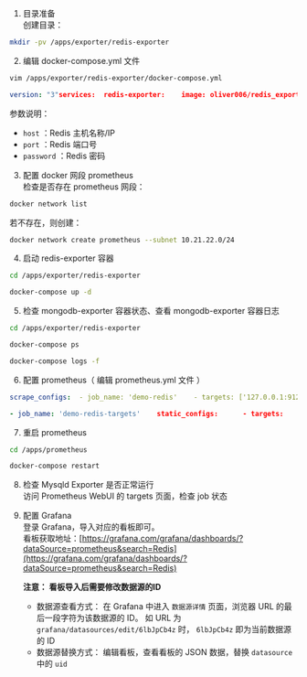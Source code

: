 

1. 目录准备  
    创建目录：

```sh
mkdir -pv /apps/exporter/redis-exporter
```

2. 编辑 docker-compose.yml 文件

```sh
vim /apps/exporter/redis-exporter/docker-compose.yml
```

```yaml
version: "3"services:  redis-exporter:    image: oliver006/redis_exporter:v1.44.0    container_name: prometheus-redis-exporter    restart: always    ports:      - 9121:9121    command:      - '-redis.addr=host:port'      - '-redis.password=password'networks:  default:    external:      name: prometheus
```

参数说明：

- `host` ：Redis 主机名称/IP
- `port` ：Redis 端口号
- `password` ：Redis 密码

3. 配置 docker 网段 prometheus  
    检查是否存在 prometheus 网段：

```sh
docker network list
```

若不存在，则创建：

```sh
docker network create prometheus --subnet 10.21.22.0/24
```

4. 启动 redis-exporter 容器

```sh
cd /apps/exporter/redis-exporter
```

```sh
docker-compose up -d
```

5. 检查 mongodb-exporter 容器状态、查看 mongodb-exporter 容器日志

```sh
cd /apps/exporter/redis-exporter
```

```sh
docker-compose ps
```

```sh
docker-compose logs -f
```

6. 配置 prometheus（ 编辑 prometheus.yml 文件 ）

```yaml
scrape_configs:  - job_name: 'demo-redis'    - targets: ['127.0.0.1:9121']
```

```yaml
- job_name: 'demo-redis-targets'    static_configs:      - targets:        - redis://127.0.0.1:6379    metrics_path: /scrape    relabel_configs:      - source_labels: [__address__]        target_label: __param_target      - source_labels: [__param_target]        target_label: instance      - target_label: __address__        replacement: 127.0.0.1:9121
```

7. 重启 prometheus

```sh
cd /apps/prometheus
```

```sh
docker-compose restart
```

8. 检查 Mysqld Exporter 是否正常运行  
    访问 Prometheus WebUI 的 targets 页面，检查 job 状态
    
9. 配置 Grafana  
    登录 Grafana，导入对应的看板即可。  
    看板获取地址：[https://grafana.com/grafana/dashboards/?dataSource=prometheus&search=Redis](https://grafana.com/grafana/dashboards/?dataSource=prometheus&search=Redis)
    
    **注意： 看板导入后需要修改数据源的ID**
    
    - 数据源查看方式： 在 Grafana 中进入 `数据源详情` 页面，浏览器 URL 的最后一段字符为该数据源的 ID。 如 URL 为 `grafana/datasources/edit/6lbJpCb4z` 时， `6lbJpCb4z` 即为当前数据源的 ID
    - 数据源替换方式： 编辑看板，查看看板的 JSON 数据，替换 `datasource` 中的 `uid`



